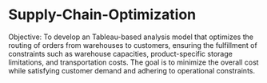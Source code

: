 # Supply-Chain-Optimization
Objective:
To develop an Tableau-based analysis model that optimizes the routing of orders from warehouses to customers, ensuring the fulfillment of constraints such as warehouse capacities, product-specific storage limitations, and transportation costs. The goal is to minimize the overall cost while satisfying customer demand and adhering to operational constraints.
